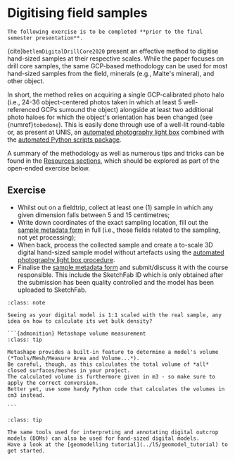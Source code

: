# Digitising field samples

```{admonition} Deadline
The following exercise is to be completed **prior to the final semester presentation**.
```

{cite}`betlemDigitalDrillCore2020` present an effective method to digitise hand-sized samples at their respective scales.
While the paper focuses on drill core samples, the same GCP-based methodology can be used for most hand-sized samples from the field, minerals (e.g., Malte's mineral), and other object.

In short, the method relies on acquiring a single GCP-calibrated photo halo (i.e., 24-36 object-centered photos taken in which at least 5 well-referenced GCPs surround the object) alongside at least two additional photo haloes for which the object's orientation has been changed (see {numref}`tobedone`).
This is easily done through use of a well-lit round-table or, as present at UNIS, an [automated photography light box](../about/seismic_lab#automated-photography-lightbox "seismiclab") combined with the [automated Python scripts package](../l3/python "python").

A summary of the methodology as well as numerous tips and tricks can be found in the [Resources sections](../suppl/best_practices#Lightbox "best_practices_lightbox"), which should be explored as part of the open-ended exercise below.

## Exercise

- Whilst out on a fieldtrip, collect at least one (1) sample in which any given dimension falls between 5 and 15 centimetres;
- Write down coordinates of the exact sampling location, fill out the [sample metadata form](../suppl/metadata_lists) in full  (i.e., those fields related to the sampling, not yet processing);
- When back, process the collected sample and create a to-scale 3D digital hand-sized sample model without artefacts using the [automated photography light box procedure](best_practices_lightbox).
- Finalise the [sample metadata form](../suppl/metadata_lists) and submit/discuss it with the course responsible. This include the SketchFab ID which is only obtained after the submission has been quality controlled and the model has been uploaded to SketchFab.

````{admonition} Bulk sample density
:class: note

Seeing as your digital model is 1:1 scaled with the real sample, any idea on how to calculate its wet bulk density?

```{admonition} Metashape volume measurement
:class: tip

Metashape provides a built-in feature to determine a model's volume (*Tools/Mesh/Measure Area and Volume...*).
Be careful, though, as this calculates the total volume of *all* closed surfaces/meshes in your project.
The calculated volume is furthermore given in m3 - so make sure to apply the correct conversion.
Better yet, use some handy Python code that calculates the volumes in cm3 instead.

```
````

````{admonition} Model annotation and interpretation
:class: tip

The same tools used for interpreting and annotating digital outcrop models (DOMs) can also be used for hand-sized digital models.
Have a look at the [geomodelling tutorial](../l5/geomodel_tutorial) to get started.
````
